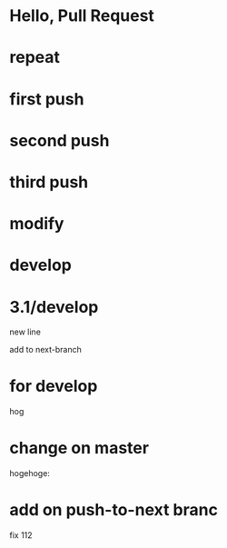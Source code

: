 # Hello, Pull Request
# repeat
# first push
# second push
# third push
# modify
# develop

# 3.1/develop
new line

add to next-branch

# for develop
hog

# change on master
hogehoge:
# add on push-to-next branc

fix 112
